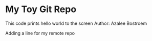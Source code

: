 # My Toy Git Repo

This code prints hello world to the screen
Author: Azalee Bostroem

Adding a line for my remote repo
